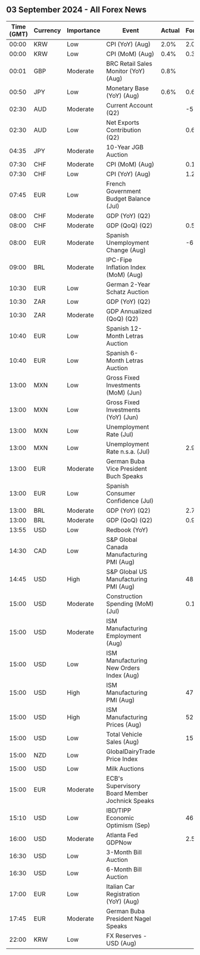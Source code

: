 ## 03 September 2024 - All Forex News

| Time (GMT) | Currency | Importance | Event | Actual | Forecast | Previous |
|------|----------|------------|-------|--------|----------|----------|
| 00:00 | KRW | Low | CPI (YoY) (Aug) | 2.0% | 2.0% | 2.6% |
| 00:00 | KRW | Low | CPI (MoM) (Aug) | 0.4% | 0.3% | 0.3% |
| 00:01 | GBP | Moderate | BRC Retail Sales Monitor (YoY) (Aug) | 0.8% |  | 0.3% |
| 00:50 | JPY | Low | Monetary Base (YoY) (Aug) | 0.6% | 0.6% | 1.2% |
| 02:30 | AUD | Moderate | Current Account (Q2) |  | -5.0B | -4.9B |
| 02:30 | AUD | Low | Net Exports Contribution (Q2) |  | 0.6% | -0.9% |
| 04:35 | JPY | Moderate | 10-Year JGB Auction |  |  | 0.926% |
| 07:30 | CHF | Moderate | CPI (MoM) (Aug) |  | 0.1% | -0.2% |
| 07:30 | CHF | Low | CPI (YoY) (Aug) |  | 1.2% | 1.3% |
| 07:45 | EUR | Low | French Government Budget Balance (Jul) |  |  | -103.5B |
| 08:00 | CHF | Moderate | GDP (YoY) (Q2) |  |  | 0.6% |
| 08:00 | CHF | Moderate | GDP (QoQ) (Q2) |  | 0.5% | 0.5% |
| 08:00 | EUR | Moderate | Spanish Unemployment Change (Aug) |  | -6.3K | -10.8K |
| 09:00 | BRL | Moderate | IPC-Fipe Inflation Index (MoM) (Aug) |  |  | 0.06% |
| 10:30 | EUR | Low | German 2-Year Schatz Auction |  |  | 2.380% |
| 10:30 | ZAR | Low | GDP (YoY) (Q2) |  |  | 0.5% |
| 10:30 | ZAR | Moderate | GDP Annualized (QoQ) (Q2) |  |  | -0.1% |
| 10:40 | EUR | Low | Spanish 12-Month Letras Auction |  |  | 2.954% |
| 10:40 | EUR | Low | Spanish 6-Month Letras Auction |  |  | 3.252% |
| 13:00 | MXN | Low | Gross Fixed Investments (MoM) (Jun) |  |  | 0.70% |
| 13:00 | MXN | Low | Gross Fixed Investments (YoY) (Jun) |  |  | 6.00% |
| 13:00 | MXN | Low | Unemployment Rate (Jul) |  |  | 2.70% |
| 13:00 | MXN | Low | Unemployment Rate n.s.a. (Jul) |  | 2.90% | 2.80% |
| 13:00 | EUR | Moderate | German Buba Vice President Buch Speaks |  |  |  |
| 13:00 | EUR | Low | Spanish Consumer Confidence (Jul) |  |  | 88.4 |
| 13:00 | BRL | Moderate | GDP (YoY) (Q2) |  | 2.7% | 2.5% |
| 13:00 | BRL | Moderate | GDP (QoQ) (Q2) |  | 0.9% | 0.8% |
| 13:55 | USD | Low | Redbook (YoY) |  |  | 5.0% |
| 14:30 | CAD | Low | S&P Global Canada Manufacturing PMI (Aug) |  |  | 47.8 |
| 14:45 | USD | High | S&P Global US Manufacturing PMI (Aug) |  | 48.1 | 48.0 |
| 15:00 | USD | Moderate | Construction Spending (MoM) (Jul) |  | 0.1% | -0.3% |
| 15:00 | USD | Moderate | ISM Manufacturing Employment (Aug) |  |  | 43.4 |
| 15:00 | USD | Low | ISM Manufacturing New Orders Index (Aug) |  |  | 47.4 |
| 15:00 | USD | High | ISM Manufacturing PMI (Aug) |  | 47.5 | 46.8 |
| 15:00 | USD | High | ISM Manufacturing Prices (Aug) |  | 52.5 | 52.9 |
| 15:00 | USD | Low | Total Vehicle Sales (Aug) |  | 15.40M | 15.80M |
| 15:00 | NZD | Low | GlobalDairyTrade Price Index |  |  | 5.5% |
| 15:00 | USD | Low | Milk Auctions |  |  | 3,920.0 |
| 15:00 | EUR | Moderate | ECB's Supervisory Board Member Jochnick Speaks |  |  |  |
| 15:10 | USD | Low | IBD/TIPP Economic Optimism (Sep) |  | 46.2 | 44.5 |
| 16:00 | USD | Moderate | Atlanta Fed GDPNow |  | 2.5% | 2.5% |
| 16:30 | USD | Low | 3-Month Bill Auction |  |  | 4.980% |
| 16:30 | USD | Low | 6-Month Bill Auction |  |  | 4.685% |
| 17:00 | EUR | Low | Italian Car Registration (YoY) (Aug) |  |  | 4.7% |
| 17:45 | EUR | Moderate | German Buba President Nagel Speaks |  |  |  |
| 22:00 | KRW | Low | FX Reserves - USD (Aug) |  |  | 413.51B |
